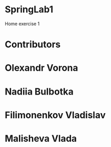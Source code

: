 # SpringLab1
Home exercise 1
# Contributors
# Olexandr Vorona
# Nadiia Bulbotka
# Filimonenkov Vladislav
# Malisheva Vlada
